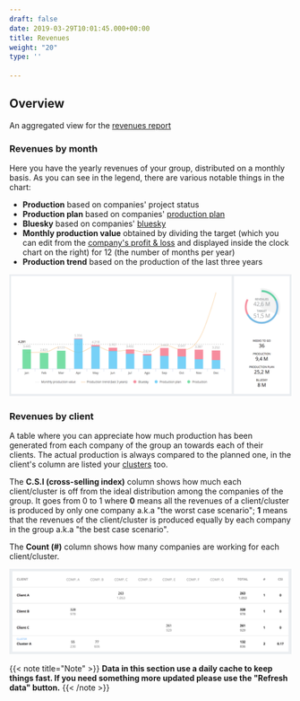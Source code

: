 ```yaml
---
draft: false
date: 2019-03-29T10:01:45.000+00:00
title: Revenues
weight: "20"
type: ''

---
```

## Overview

An aggregated view for the [revenues report](/revenues/index/#)

### Revenues by month

Here you have the yearly revenues of your group, distributed on a monthly basis. As you can see in the legend, there are various notable things in the chart:

* **Production** based on companies' project status
* **Production plan** based on companies' [production plan](/planning/index/#production-plan)
* **Bluesky** based on companies' [bluesky](/glossary/index/#bluesky)
* **Monthly production value** obtained by dividing the target (which you can edit from the [company's profit & loss](/profit-loss/index/#overview) and displayed inside the clock chart on the right) for 12 (the number of months per year)
* **Production trend** based on the production of the last three years

![](/uploads/revenues-by-month.png)

### Revenues by client

A table where you can appreciate how much production has been generated from each company of the group an towards each of their clients. The actual production is always compared to the planned one, in the client's column are listed your [clusters](/group-setup/index/#clients-normalizer) too. 

The **C.S.I (cross-selling index)** column shows how much each client/cluster is off from the ideal distribution among the companies of the group. It goes from 0 to 1 where **0** means all the revenues of a client/cluster is produced by only one company a.k.a "the worst case scenario"; **1** means that the revenues of the client/cluster is produced equally by each company in the group a.k.a "the best case scenario".

The **Count (#)** column shows how many companies are working for each client/cluster.

![](/uploads/revenues-by-client.png)

{{< note title="Note" >}}
**Data in this section use a daily cache to keep things fast. If you need something more updated please use the "Refresh data" button.**
{{< /note >}}